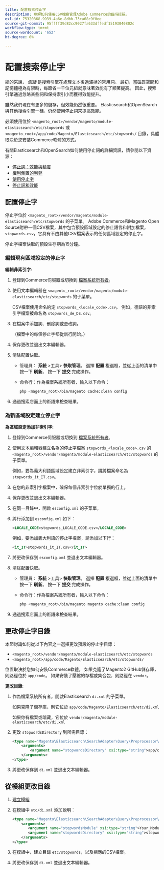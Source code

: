 ```yaml
---
title: 配置搜索停止字
description: 瞭解如何使用CSV檔案管理Adobe Commerce的臨時措辭。
exl-id: 75320868-9939-4a6e-8dbb-73ca68c9f0ee
source-git-commit: 95ffff39d82cc9027fa633dffedf15193040802d
workflow-type: tm+mt
source-wordcount: '652'
ht-degree: 0%

---
```


# 配置搜索停止字

總的來說， _倒話_ 是搜索引擎在處理文本後過濾掉的常用詞。 最初，當磁碟空間和記憶體極為有限時，每節省一千位元組就意味著效能有了顯著提高。 因此，搜索引擎通過忽略某些詞和保持索引小而獲得效能提升。

雖然我們現在有更多的儲存，但效能仍然很重要。 Elasticsearch和OpenSearch與其他搜索引擎一樣，仍然使用停止詞來提高效能。

必須使用位於 `<magento_root>/vendor/magento/module-elasticsearch/etc/stopwords` 或 `<magento_root>/app/code/Magento/Elasticsearch/etc/stopwords/` 目錄，具體取決於您安裝Commerce軟體的方式。

有關Elasticsearch和OpenSearch如何使用停止詞的詳細資訊，請參閱以下資源：

- [停止詞：效能與精度](https://www.elastic.co/guide/en/elasticsearch/guide/current/stopwords.html)
- [權利倒置的利弊](https://www.elastic.co/guide/en/elasticsearch/guide/current/pros-cons-stopwords.html)
- [使用停止字](https://www.elastic.co/guide/en/elasticsearch/guide/current/using-stopwords.html)
- [停止詞和效能](https://www.elastic.co/guide/en/elasticsearch/guide/current/stopwords-performance.html)

## 配置停止字

停止字位於 `<magento_root>/vendor/magento/module-elasticsearch/etc/stopwords` 的子菜單。 Adobe Commerce和Magento Open Source附帶一個CSV檔案，其中包含預設區域設定的停止語言和附加檔案， `stopwords.csv`，它具有不由其他CSV檔案表示的任何區域設定的停止字。

停止字檔案快取的預設生存期為15分鐘。

### 編輯現有區域設定的停止字

**編輯非索引字**:

1. 登錄到Commerce伺服器或切換到 [檔案系統所有者](../../installation/prerequisites/file-system/overview.md)。
1. 使用文本編輯器在 `<magento_root>/vendor/magento/module-elasticsearch/etc/stopwords` 的子菜單。

   CSV檔案使用命名約定 `stopwords_<locale_code>.csv`。 例如，德語的非索引字檔案被命名為 `stopwords_de_DE.csv`。

1. 在檔案中添加詞、刪除詞或更改詞。

   （檔案中的每個停止字都從新行開始。）

1. 保存更改並退出文本編輯器。
1. 清除配置快取。

   - 管理員： **系統** >工具> **快取管理**。 選擇 **配置** 複選框，並從上面的清單中按一下 **刷新**。 按一下 **提交** 完成操作。

   - 命令行：作為檔案系統所有者，輸入以下命令：

      ```bash
      php <magento_root>/bin/magento cache:clean config
      ```

1. 通過搜索店面上的術語來檢查結果。

### 為新區域設定建立停止字

**為區域設定添加非索引字**:

1. 登錄到Commerce伺服器或切換到 [檔案系統所有者](../../installation/prerequisites/file-system/overview.md)。

1. 使用文本編輯器建立名為的停止字檔案 `stopwords_<locale_code>.csv` 的 `<magento_root>/vendor/magento/module-elasticsearch/etc/stopwords` 的子菜單。

   例如，要為義大利語區域設定建立非索引字，請將檔案命名為 `stopwords_it_IT.csv`。

1. 在您的非索引字檔案中，確保每個非索引字位於單獨的行上。
1. 保存更改並退出文本編輯器。
1. 在同一目錄中，開啟 `esconfig.xml` 的子菜單。
1. 將行添加到 `esconfig.xml` 如下：

   ```xml
   <LOCALE_CODE>stopwords_LOCALE_CODE.csv</LOCALE_CODE>
   ```

   例如，要添加義大利語的停止字檔案，請添加以下行：

   ```xml
   <it_IT>stopwords_it_IT.csv</it_IT>
   ```

1. 將更改保存到 `esconfig.xml` 並退出文本編輯器。
1. 清除配置快取。

   - 管理員： **系統** >工具> **快取管理**。 選擇 **配置** 複選框，並從上面的清單中按一下 **刷新**。 按一下 **提交** 完成操作。

   - 命令行：作為檔案系統所有者，輸入以下命令：

      ```bash
      php <magento_root>/bin/magento magento cache:clean config
      ```

1. 通過搜索店面上的術語來檢查結果。

## 更改停止字目錄

本節討論如何從以下內容之一選擇更改預設的停止字目錄：

- `<magento_root>/vendor/magento/module-elasticsearch/etc/stopwords`
- `<magento_root>/app/code/Magento/Elasticsearch/etc/stopwords/`

位置取決於您如何安裝Commerce軟體。 如果克隆了Magento2 GitHub儲存庫，則路徑位於 `app/code`。 如果安裝了壓縮的存檔或集合包，則路徑在 `vendor`。

**更改目錄**:

1. 作為檔案系統所有者，開啟Elasticsearch `di.xml` 的子菜單。

   如果克隆了儲存庫，則它位於 `app/code/Magento/Elasticsearch/etc/di.xml`

   如果你有檔案或暗藏，它位於 `vendor/magento/module-elasticsearch/etc/di.xml`

1. 更改 `stopwordsDirectory` 到所需目錄：

   ```xml
   <type name="Magento\Elasticsearch\SearchAdapter\Query\Preprocessor\Stopwords">
       <arguments>
           <argument name="stopwordsDirectory" xsi:type="string">app/code/Magento/Elasticsearch/etc/stopwords</argument>
       </arguments>
   </type>
   ```

1. 將更改保存到 `di.xml` 並退出文本編輯器。

## 從模組更改目錄

1. [建立模組](https://developer.adobe.com/commerce/php/development/build/component-file-structure/)
1. 在模組中 `etc/di.xml` 添加說明：

   ```xml
   <type name="Magento\Elasticsearch\SearchAdapter\Query\Preprocessor\Stopwords">
       <arguments>
          <argument name="stopwordsModule" xsi:type="string">Your_Module</argument>
          <argument name="stopwordsDirectory" xsi:type="string">stopwords</argument>
       </arguments>
   </type>
   ```

1. 在模組中，建立目錄 `etc/stopwords`，以及相應的CSV檔案。

1. 將更改保存到 `di.xml` 並退出文本編輯器。
